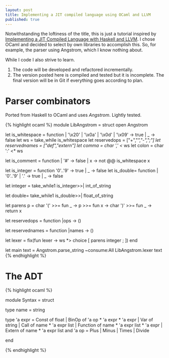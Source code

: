 ```yaml
---
layout: post
title: Implementing a JIT compiled language using OCaml and LLVM
published: true
---
```


Notwithstanding the loftiness of the title, this is just a tutorial inspired by [Implementing a JIT Compiled Language with Haskell and LLVM](https://smunix.github.io/www.stephendiehl.com/llvm/index.html). I chose OCaml and decided to  select by own libraries to accomplish this.
So, for example, the parser using Angstrom, which I know nothing about.

While I code I also strive to learn.

1. The code will be developed and refactored incrementally.
2. The version posted here is compiled and tested but it is incomplete. The final version will be in Git if everything goes
   according to plan.

# Parser combinators

Ported from Haskell to OCaml and uses _Angstrom_. Lightly tested.

{% highlight ocaml %}
module LibAngstrom = struct
  open Angstrom

  let is_whitespace = function
  | '\x20' | '\x0a' | '\x0d' | '\x09' -> true
  | _ -> false
  let ws = take_while is_whitespace
  let reservedops = ["+","*","-",";"]
  let reservednames = ["def","extern"]
  let comma = char ',' <* ws
  let colon = char ':' <* ws

  let is_comment = function
    | '#'  -> false
    | x -> not @@ is_whitespace x

let is_integer = function '0'..'9' -> true | _ -> false
let is_double= function | '0'..'9' | '.' -> true | _ -> false


let integer =
    take_while1 is_integer>>| int_of_string

let double=
    take_while1 is_double>>| float_of_string

let parens p =
  char '(' >>= fun _ ->
  p >>= fun x ->
  char ')' >>= fun _ -> return x


let reservedops = function
    |ops  -> ()

let reservednames = function
    |names -> ()

let lexer =
    fix(fun lexer ->
      ws
      *> choice
      [
        parens integer ;
      ])
end

let main text =
 Angstrom.parse_string ~consume:All LibAngstrom.lexer text
{% endhighlight %}

# The ADT

{% highlight ocaml %}

module Syntax = struct

type name = string

type 'a expr =
    Const of float
  | BinOp of 'a op * 'a expr * 'a expr
  | Var of string
  | Call of name * 'a expr list
  | Function of name * 'a expr list  * 'a expr
  | Extern of name * 'a expr list
and 'a op
  = Plus
  | Minus
  | Times
  | Divide

end

{% endhighlight %}

